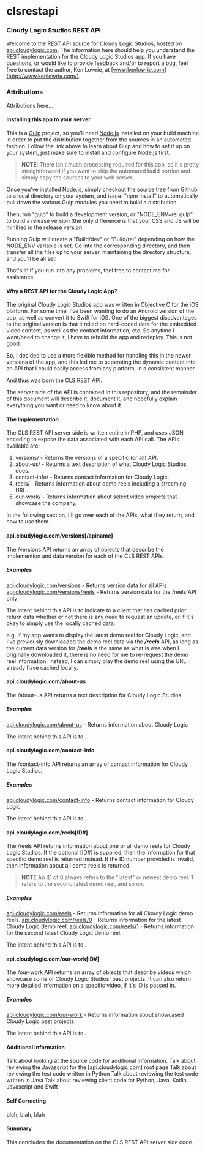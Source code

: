 # clsrestapi
### Cloudy Logic Studios REST API

Welcome to the REST API source for Cloudy Logic Studios, hosted on [api.cloudylogic.com](http://api.cloudylogic.com). The information here should help you understand the REST implementation for the Cloudy Logic Studios app. If you have questions, or would like to provide feedback and/or to report a bug, feel free to contact the author, Ken Lowrie, at [www.kenlowrie.com](http://www.kenlowrie.com/).

### Attributions

Attributions here...

#### Installing this app to your server

This is a [Gulp](http://gulpjs.com/) project, so you'll need [Node.js](https://nodejs.org/en/) installed on your build machine in order to put the distribution together from the sources in an automated fashion. Follow the link above to learn about Gulp and how to set it up on your system, just make sure to install and configure Node.js first. 

> **NOTE**: There isn't much processing required for this app, so it's pretty straightforward if you want to skip the automated build portion and simply copy the sources to your web server. <LINK TO DISCUSSION ON MANUAL PROCEDURED HERE>

Once you've installed Node.js, simply checkout the source tree from Github to a local directory on your system, and issue: "npm install" to automatically pull down the various Gulp modules you need to build a distribution.

Then, run "gulp" to build a development version, or "NODE_ENV=rel gulp" to build a release version (the only difference is that your CSS and JS will be minified in the release version.

Running Gulp will create a "Build/dev" or "Build/rel" depending on how the NODE_ENV variable is set. Go into the corresponding directory, and then transfer all the files up to your server, maintaining the directory structure, and you'll be all set!

That's it! If you run into any problems, feel free to contact me for assistance.

#### Why a REST API for the Cloudy Logic App?

The original Cloudy Logic Studios app was written in Objective C for the iOS platform. For some time, I've been wanting to do an Android version of the app, as well as convert it to Swift for iOS. One of the biggest disadvantages to the original version is that it relied on hard-coded data for the embedded video content, as well as the contact information, etc. So anytime I want/need to change it, I have to rebuild the app and redeploy. This is not good.

So, I decided to use a more flexible method for handling this in the newer versions of the app, and this led me to separating the dynamic content into an API that I could easily access from any platform, in a consistent manner.

And thus was born the CLS REST API.

The server side of the API is contained in this repository, and the remainder of this document will describe it, document it, and hopefully explain everything you want or need to know about it.

#### The Implementation

The CLS REST API server side is written entire in PHP, and uses JSON encoding to expose the data associated with each API call. The APIs available are:

1. versions/ - Returns the versions of a specific (or all) API. 
2. about-us/ - Returns a text description of what Cloudy Logic Studios does.
3. contact-info/ - Returns contact information for Cloudy Logic.
4. reels/ - Returns information about demo reels including a streaming URL.
5. our-work/ - Returns information about select video projects that showcase the company.

In the following section, I'll go over each of the APIs, what they return, and how to use them.

#### api.cloudylogic.com/versions\[/apiname\]

The /versions API returns an array of objects that describe the implemention and data version for each of the CLS REST APIs. 

##### Examples
[api.cloudylogic.com/versions](http://api.cloudylogic.com/versions) - Returns version data for all APIs
[api.cloudylogic.com/versions/reels](http://api.cloudylogic.com/versions/reels) - Returns version data for the /reels API only

The intent behind this API is to indicate to a client that has cached prior return data whether or not there is any need to request an update, or if it's okay to simply use the locally cached data.

e.g. If my app wants to display the latest demo reel for Cloudy Logic, and I've previously downloaded the demo reel data via the ***/reels*** API, as long as the current data version for **/reels** is the same as what is was when I originally downloaded it, there is no need for me to re-request the demo reel information. Instead, I can simply play the demo reel using the URL I already have cached locally.

#### api.cloudylogic.com/about-us

The /about-us API returns a text description for Cloudy Logic Studios. 

##### Examples
[api.cloudylogic.com/about-us](http://api.cloudylogic.com/about-us) - Returns information about Cloudy Logic

The intent behind this API is to .

#### api.cloudylogic.com/contact-info

The /contact-info API returns an array of contact information for Cloudy Logic Studios. 

##### Examples
[api.cloudylogic.com/contact-info](http://api.cloudylogic.com/contact-info) - Returns contact information for Cloudy Logic

The intent behind this API is to .

#### api.cloudylogic.com/reels\[ID\#\]

The /reels API returns information about one or all demo reels for Cloudy Logic Studios. If the optional \[ID\#\] is supplied, then the information for that specific demo reel is returned instead. If the ID number provided is invalid, then information about all demo reels is returned.

> **NOTE** An ID of 0 always refers to the "latest" or newest demo reel. 1 refers to the second latest demo reel, and so on.

##### Examples
[api.cloudylogic.com/reels](http://api.cloudylogic.com/reels) - Returns information for all Cloudy Logic demo reels.
[api.cloudylogic.com/reels/0](http://api.cloudylogic.com/reels/0) - Returns information for the latest Cloudy Logic demo reel.
[api.cloudylogic.com/reels/1](http://api.cloudylogic.com/reels/0) - Returns information for the second latest Cloudy Logic demo reel.

The intent behind this API is to .

#### api.cloudylogic.com/our-work\[ID\#\]

The /our-work API returns an array of objects that describe videos which showcase some of Cloudy Logic Studios' past projects. It can also return more detailed information on a specific video, if it's ID is passed in. 

##### Examples
[api.cloudylogic.com/our-work](http://api.cloudylogic.com/our-work) - Returns information about showcased Cloudy Logic past projects.

The intent behind this API is to .

#### Additional Information

Talk about looking at the source code for additional information.
Talk about reviewing the Javascript for the [api.cloudylogic.com] root page
Talk about reviewing the test code written in Python
Talk about reviewing the test code written in Java
Talk about reviewing client code for Python, Java, Kotlin, Javascript and Swift

#### Self Correcting

blah, blah, blah

#### Summary

This concludes the documentation on the CLS REST API server side code.